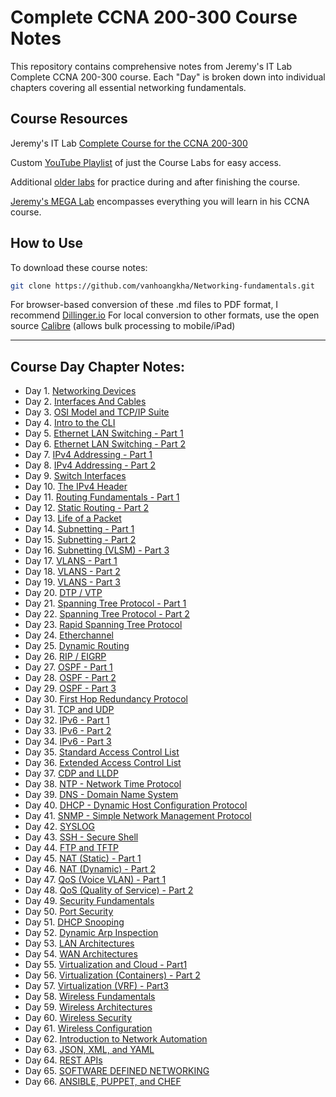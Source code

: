# Complete CCNA 200-300 Course Notes

This repository contains comprehensive notes from Jeremy's IT Lab Complete CCNA 200-300 course.
Each "Day" is broken down into individual chapters covering all essential networking fundamentals.

## Course Resources

Jeremy's IT Lab [Complete Course for the CCNA 200-300](https://www.youtube.com/watch?v=H8W9oMNSuwo&list=PLxbwE86jKRgMpuZuLBivzlM8s2Dk5lXBQ) 

Custom [YouTube Playlist](https://www.youtube.com/watch?v=a1Im6GYaSno&list=PLeKkafR2n05H0FZNgcz2z56pMPooaskFr) of just the Course Labs for easy access.

Additional [older labs](https://www.youtube.com/watch?v=XgcGcrLKu1A&list=PLxbwE86jKRgMQ4HTuaJ7yQgA2BoNwY9ct) for practice during and after finishing the course.

[Jeremy's MEGA Lab](https://www.youtube.com/watch?v=2p7-MluKAgE&list=PLeKkafR2n05G-C6sd19ZMKq7et__aDR1S) encompasses everything you will learn in his CCNA course.

## How to Use

To download these course notes:
```bash
git clone https://github.com/vanhoangkha/Networking-fundamentals.git
```

For browser-based conversion of these .md files to PDF format, I recommend [Dillinger.io](https://dillinger.io/)
For local conversion to other formats, use the open source [Calibre](https://calibre-ebook.com/) (allows bulk processing to mobile/iPad)

---

## Course Day Chapter Notes:

- Day 1.  [Networking Devices](Day01_Network_Devices.md)
- Day 2.  [Interfaces And Cables](Day02_Interfaces_and_Cables.md) 
- Day 3.  [OSI Model and TCP/IP Suite](Day03_OSI_Model_TCPSuite.md)
- Day 4.  [Intro to the CLI](Day04_Intro_to_CLI.md)
- Day 5.  [Ethernet LAN Switching - Part 1](Day05_Ethernet_LAN_Switching_Part1.md)
- Day 6.  [Ethernet LAN Switching - Part 2](Day06_Ethernet_LAN_Switching_Part2.md)
- Day 7.  [IPv4 Addressing - Part 1](Day07_IPv4_Addressing_Part1.md)
- Day 8.  [IPv4 Addressing - Part 2](Day08_IPv4_Addressing_Part2.md)
- Day 9.  [Switch Interfaces](Day09_Switch_Interfaces.md)
- Day 10.  [The IPv4 Header](Day10_The_IPv4_Header.md)
- Day 11.  [Routing Fundamentals - Part 1](Day11_Routing_Fundamentals_Part1.md)
- Day 12.  [Static Routing - Part 2](Day12_Static_Routing_Part2.md)
- Day 13.  [Life of a Packet](Day13_Life_of_a_Packet.md)
- Day 14.  [Subnetting - Part 1](Day14_Subnetting_Part1.md)
- Day 15.  [Subnetting - Part 2](Day15_Subnetting_Part2.md)
- Day 16.  [Subnetting (VLSM) - Part 3](Day16_Subnetting_VLSM_Part3.md)
- Day 17.  [VLANS - Part 1](Day17_VLAN_Part1.md)
- Day 18.  [VLANS - Part 2](Day18_VLAN_Part2.md)
- Day 19.  [VLANS - Part 3](Day19_VLAN_Part3.md)
- Day 20.  [DTP / VTP](Day20_DTP_VTP.md)
- Day 21.  [Spanning Tree Protocol - Part 1](Day21_Spanning_Tree_Protocol_Part1.md)
- Day 22.  [Spanning Tree Protocol - Part 2](Day22_Spanning_Tree_Protocol_Part2.md)
- Day 23.  [Rapid Spanning Tree Protocol](Day23_Rapid_Spanning_Tree_Protocol.md)
- Day 24.  [Etherchannel](Day24_Etherchannel.md)
- Day 25.  [Dynamic Routing](Day25_DynamicRouting.md)
- Day 26.  [RIP / EIGRP](Day26_RIP_and_EIGRP.md)
- Day 27.  [OSPF - Part 1](Day27_OSPF_Part1.md)
- Day 28.  [OSPF - Part 2](Day28_OSPF_Part2.md)
- Day 29.  [OSPF - Part 3](Day29_OSPF_Part3.md)
- Day 30.  [First Hop Redundancy Protocol](Day30_First_Hop_Redundancy_Protocols.md)
- Day 31.  [TCP and UDP](Day31_TCP_and_UDP.md)
- Day 32.  [IPv6 - Part 1](Day32_IPv6_Part1.md)
- Day 33.  [IPv6 - Part 2](Day33_IPv6_Part2.md)
- Day 34.  [IPv6 - Part 3](Day34_IPv6_Part3.md)
- Day 35.  [Standard Access Control List](Day35_Standard_Access_Control_Lists.md)
- Day 36.  [Extended Access Control List](Day36_Extended_Access_Control_Lists.md)
- Day 37.  [CDP and LLDP](Day37_CDP_and_LLDP.md)
- Day 38.  [NTP - Network Time Protocol](Day38_NTP.md)
- Day 39.  [DNS - Domain Name System](Day39_DNS.md)
- Day 40.  [DHCP - Dynamic Host Configuration Protocol](Day40_DHCP.md)
- Day 41.  [SNMP - Simple Network Management Protocol](Day41_SNMP.md)
- Day 42.  [SYSLOG](Day42_SYSLOG.md)
- Day 43.  [SSH - Secure Shell](Day43_SSH.md)
- Day 44.  [FTP and TFTP](Day44_FTP_and_TFTP.md)
- Day 45.  [NAT (Static) - Part 1](Day45_NAT_Static_Part1.md)
- Day 46.  [NAT (Dynamic) - Part 2](Day46_NAT_Dynamic_Part2.md)
- Day 47.  [QoS (Voice VLAN) - Part 1](Day47_QoS_VoiceLan.md)
- Day 48.  [QoS (Quality of Service) - Part 2](Day48_QoS_Quality_of_Service.md)
- Day 49.  [Security Fundamentals](Day49_Security_Fundamentals.md)
- Day 50.  [Port Security](Day50_Port_Security.md)
- Day 51.  [DHCP Snooping](Day51_DHCP_Snooping.md)
- Day 52.  [Dynamic Arp Inspection](Day52_Dynamic_Arp_Inspection.md)
- Day 53.  [LAN Architectures](Day53_LAN_Architectures.md)
- Day 54.  [WAN Architectures](Day54_WAN_Architectures.md)
- Day 55.  [Virtualization and Cloud - Part1](Day55_Virtualizations_and_Cloud_Part1.md)
- Day 56.  [Virtualization (Containers) - Part 2](Day56_Virtualization_Containers.md)
- Day 57.  [Virtualization (VRF) - Part3](Day57_Virtualization_VRF_Part3.md)
- Day 58.  [Wireless Fundamentals](Day58_Wireless_Fundamentals.md)
- Day 59.  [Wireless Architectures](Day59_Wireless_Architectures.md)
- Day 60.  [Wireless Security](Day60_Wireless_Security.md)
- Day 61.  [Wireless Configuration](Day61_Wireless_Configuration.md)
- Day 62.  [Introduction to Network Automation](Day62_Introduction_to_Network_Automation.md)
- Day 63.  [JSON, XML, and YAML](Day63_JSON_XML_YAML.md)
- Day 64.  [REST APIs](Day64_REST_APIs.md)
- Day 65.  [SOFTWARE DEFINED NETWORKING](Day65_Software_Defined_Networking.md)
- Day 66.  [ANSIBLE, PUPPET, and CHEF](Day66_Ansible_Puppet_Chef.md)
